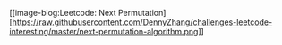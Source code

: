 [[image-blog:Leetcode: Next Permutation][https://raw.githubusercontent.com/DennyZhang/challenges-leetcode-interesting/master/next-permutation-algorithm.png]]